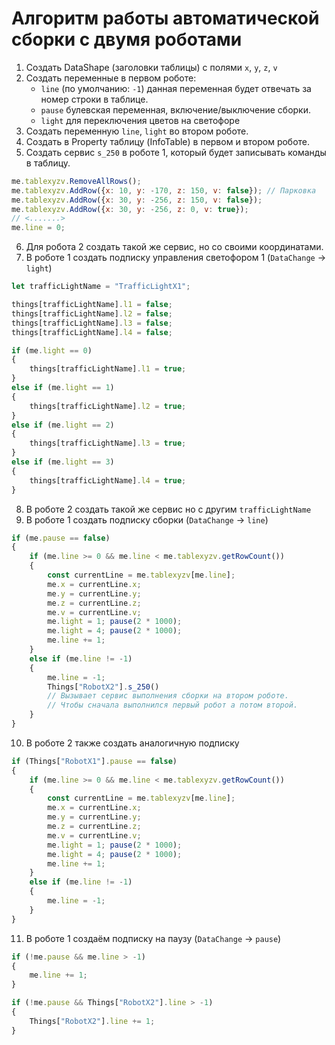 # Алгоритм работы автоматической сборки с двумя роботами

1. Создать DataShape (заголовки таблицы) с полями `x`, `y`, `z`, `v`
2. Создать переменные в первом роботе:&#x20;
   * `line` (по умолчанию: `-1`) данная переменная будет отвечать за номер строки в таблице.&#x20;
   * `pause` булевская переменная, включение/выключение сборки.
   * `light` для переключения цветов на светофоре
3. Создать переменную `line`, `light` во втором роботе.
4. Создать в Property таблицу (InfoTable) в первом и втором роботе.
5. Создать сервис `s_250` в роботе 1, который будет записывать команды в таблицу.

```javascript
me.tablexyzv.RemoveAllRows();
me.tablexyzv.AddRow({x: 10, y: -170, z: 150, v: false}); // Парковка
me.tablexyzv.AddRow({x: 30, y: -256, z: 150, v: false});
me.tablexyzv.AddRow({x: 30, y: -256, z: 0, v: true});
// <.......>
me.line = 0;
```

6. Для робота 2 создать такой же сервис, но со своими координатами.
7. В роботе 1 создать подписку управления светофором 1 (`DataChange` -> `light`)

```javascript
let trafficLightName = "TrafficLightX1";

things[trafficLightName].l1 = false;
things[trafficLightName].l2 = false;
things[trafficLightName].l3 = false;
things[trafficLightName].l4 = false;

if (me.light == 0) 
{
    things[trafficLightName].l1 = true;
} 
else if (me.light == 1) 
{
    things[trafficLightName].l2 = true;
} 
else if (me.light == 2) 
{
    things[trafficLightName].l3 = true;
} 
else if (me.light == 3) 
{
    things[trafficLightName].l4 = true;
}
```

8. В роботе 2 создать такой же сервис но с другим `trafficLightName`
9. В роботе 1 создать подписку сборки (`DataChange` -> `line`)

```javascript
if (me.pause == false) 
{
    if (me.line >= 0 && me.line < me.tablexyzv.getRowCount()) 
    {
        const currentLine = me.tablexyzv[me.line];
        me.x = currentLine.x;
        me.y = currentLine.y;
        me.z = currentLine.z;
        me.v = currentLine.v;
        me.light = 1; pause(2 * 1000);
        me.light = 4; pause(2 * 1000);
        me.line += 1;
    }
    else if (me.line != -1)
    {
        me.line = -1;
        Things["RobotX2"].s_250() 
        // Вызывает сервис выполнения сборки на втором роботе.
        // Чтобы сначала выполнился первый робот а потом второй.
    }
}
```

10. В роботе 2 также создать аналогичную подписку

```javascript
if (Things["RobotX1"].pause == false) 
{
    if (me.line >= 0 && me.line < me.tablexyzv.getRowCount()) 
    {
        const currentLine = me.tablexyzv[me.line];
        me.x = currentLine.x;
        me.y = currentLine.y;
        me.z = currentLine.z;
        me.v = currentLine.v;
        me.light = 1; pause(2 * 1000);
        me.light = 4; pause(2 * 1000);
        me.line += 1;
    }
    else if (me.line != -1)
    {
        me.line = -1;
    }
}
```

11. В роботе 1 создаём подписку на паузу (`DataChange` -> `pause`)

```javascript
if (!me.pause && me.line > -1) 
{
    me.line += 1;
} 

if (!me.pause && Things["RobotX2"].line > -1) 
{
    Things["RobotX2"].line += 1;
}
```
